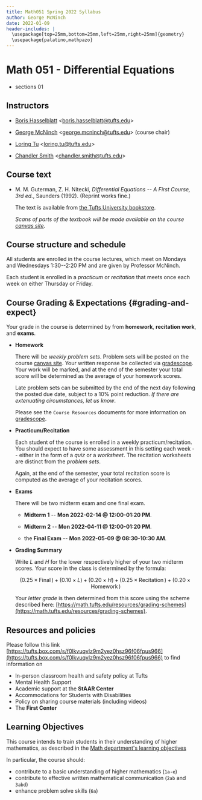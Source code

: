 ```yaml
---
title: Math051 Spring 2022 Syllabus
author: George McNinch 
date: 2022-01-09
header-includes: |
  \usepackage[top=25mm,bottom=25mm,left=25mm,right=25mm]{geometry}
  \usepackage{palatino,mathpazo}
---
```



# Math 051 - Differential Equations 

- sections 01
  
## Instructors   
   
 - [Boris Hasselblatt](https://math.tufts.edu/people/faculty/boris-hasselblatt)
   <<boris.hasselblatt@tufts.edu>>

 - [George McNinch](https://gmcninch-tufts.github.io/math)
   <<george.mcninch@tufts.edu>>  (course chair)

 - [Loring Tu](https://math.tufts.edu/people/faculty/loring-tu)
   <<loring.tu@tufts.edu>>
  
 - [Chandler Smith](https://math.tufts.edu/people/graduate-students) 
   <<chandler.smith@tufts.edu>>

## Course text

 - M. M. Guterman, Z. H. Nitecki, *Differential Equations -- A First
   Course, 3rd ed.*, Saunders (1992). (Reprint works fine.)
   
   The text is available from [the Tufts University
   bookstore](https://tufts.bncollege.com/shop/tufts/page/find-textbooks).

   *Scans of parts of the textbook will be made available on the course [canvas site].*

## Course structure and schedule

   All students are enrolled in the course lectures, which meet on
   Mondays and Wednesdays 1:30--2:20 PM and are given by Professor
   McNinch.

   Each student is enrolled in a *practicum* or *recitation* that
   meets once each week on either Thursday or Friday.
 

## Course Grading & Expectations   {#grading-and-expect}

Your grade in the course is determined by
from **homework**, **recitation work**, and **exams**.

- **Homework**

  There will be *weekly problem sets*. Problem sets will be posted on
  the course [canvas site]. Your written response be collected via
  [gradescope]. Your work will be marked, and at the end of the
  semester your total score will be determined as the average of your
  homework scores.

  Late problem sets can be submitted by the end of the next day
  following the posted due date, subject to a 10% point reduction. *If
  there are extenuating circumstances, let us know*.

  Please see the `Course Resources` documents for more information on
  [gradescope].

- **Practicum/Recitation**

  Each student of the course is enrolled in a weekly
  practicum/recitation. You should expect to have some assessment in
  this setting each week -- either in the form of a *quiz* or a
  *worksheet*. The recitation worksheets are distinct from the
  *problem sets*.
  
  Again, at the end of the semester, your total recitation score is
  computed as the average of your recitation scores.
  
- **Exams**

  There will be two midterm exam and one final exam. 
  
  - **Midterm 1** -- **Mon 2022-02-14 @ 12:00-01:20 PM**.
	
  - **Midterm 2** -- **Mon 2022-04-11  @ 12:00-01:20 PM**.
  
  - the **Final Exam** -- **Mon 2022-05-09  @ 08:30-10:30 AM**.


- **Grading Summary**

  Write $L$ and $H$ for the lower respectively higher of your two midterm scores.
  Your score in the class is determined by the formula:
  
  $$\left(0.25\times \operatorname{Final}\right) + 
    \left(0.10 \times L\right) + 
	\left(0.20 \times H \right) + 
	\left(0.25 \times \operatorname{Recitation} \right) + 
	\left(0.20 \times \operatorname{Homework}\right)$$
	
  Your *letter grade* is then determined from this score using the scheme
  described here:
  [https://math.tufts.edu/resources/grading-schemes](https://math.tufts.edu/resources/grading-schemes).

[canvas site]:     http://canvas.tufts.edu
[gradescope]: http://www.gradescope.com
[zoom]: http:/www.zoom.com

## Resources and policies

Please follow this link
[https://tufts.box.com/s/f0lkvuqvlz9m2yez0hsz96f06fpus966](https://tufts.box.com/s/f0lkvuqvlz9m2yez0hsz96f06fpus966)
to find information on

- In-person classroom health and safety policy at Tufts
- Mental Health Support
- Academic support at the **StAAR Center**
- Accommodations for Students with Disabilities
- Policy on sharing course materials (including videos)
- The **First Center**

## Learning Objectives

This course intends to train students in their understanding of higher
mathematics, as described in the [Math department's learning
objectives](https://ase.tufts.edu/faculty/committees/objectives/math.htm)

In particular, the course should:

- contribute to a basic understanding of higher mathematics (``1a-e``)
- contribute to effective written mathematical communication
  (``2ab`` and ``3abd``)
- enhance problem solve skills (``6a``)


